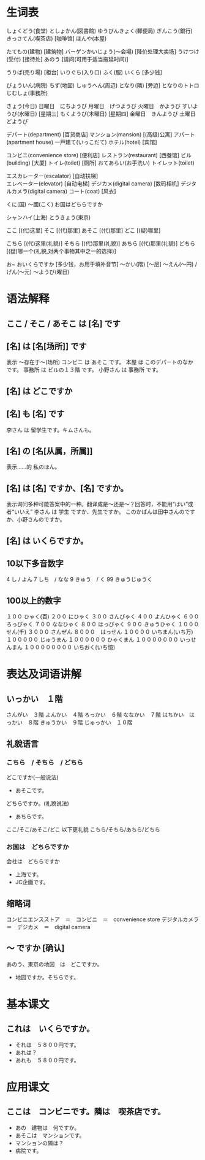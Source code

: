 # 生词表
しょくどう(食堂)
としょかん(図書館)
ゆうびんきょく(郵便局)
ぎんこう(銀行)
きっさてん(喫茶店)	[咖啡馆]
ほんや(本屋)

たてもの(建物)	[建筑物]
バーゲンかいじょう(〜会場)	[降价处理大卖场]
うけつけ(受付)	[接待处]
あのう			[请问(可用于适当拖延时间)]

うりば(売り場)	[柜台]
いりぐち(入り口)
ふく(服)
いくら			[多少钱]

びょういん(病院)
ちず(地図)
しゅうへん(周辺)
となり(隣)		[旁边]
となりのトトロ
じむしょ(事務所)

きょう(今日)
日曜日　にちようび
月曜日　げつようび
火曜日　かようび
すいようび(水曜日)	[星期三]
もくようび(木曜日)	[星期四]
金曜日　きんようび
土曜日　どようび

デパート(department)	[百货商店]
マンション(mansion)	[(高级)公寓]
アパート(apartment house)
一戸建て(いっこだて)
ホテル(hotel)		[宾馆]

コンビニ(convenience store)	[便利店]
レストラン(restaurant)	[西餐馆]
ビル(building)		[大厦]
トイレ(toilet)		[厕所]				おてあらい(お手洗い)
トイレット(toilet)

エスカレーター(escalator)		[自动扶梯]	
エレベーター(elevator)		[自动电梯]
デジカメ(digital camera)		[数码相机]
    デジタルカメラ(digital camera)
コート(coat)			[风衣]

くに(国)
    〜國(こく)
お国はどちらですか

シャンハイ(上海)
とうきょう(東京)

ここ			[(代)这里]
そこ			[(代)那里]
あそこ			[(代)那里]
どこ			[(疑)哪里]

こちら			[(代)这里(礼貌)]
そちら			[(代)那里(礼貌)]
あちら			[(代)那里(礼貌)]
どちら			[(疑)哪一个(礼貌,对两个事物其中之一的选择)]

お~ おいくらですか 		[多少钱，お用于填补音节]
〜かい(階)		[～层]
〜えん(〜円) / げん(〜元)
～ようび(曜日)

# 语法解释
## ここ / そこ / あそこ は [名] です 
## [名] は [名[场所]] です
表示 ～存在于～(场所)
コンビニ は あそこ です。
本屋 は このデパートのなか です。
事務所 は ビルの１３階 です。
小野さん は 事務所 です。 
## [名] は どこですか
## [名] も [名] です
李さん は 留学生です。キムさんも。
## [名] の [名[从属，所属]]
表示……的
私のほん。
## [名] は [名] ですか、[名] ですか。
表示询问多种可能答案中的一种。翻译成是～还是～？回答时，不能用“はい”或者“いいえ”
李さん は 学生 ですか、先生ですか。
このかばんは田中さんのですか、小野さんのですか。
## [名] は いくらですか。
## 10以下多音数字
4 し / よん
7 しち　/ なな
9 きゅう　/ く
99 きゅうじゅうく
## 100以上的数字
１００ ひゃく(百)
２００ にひゃく
３００ さんびゃく
４００ よんひゃく
６００ ろっぴゃく
７００ ななひゃく
８００ はっぴゃく
９００ きゅうひゃく
１０００ せん(千)
３０００ さんぜん
８０００　はっせん
１００００ いちまん(いち万)
１０００００ じゅうまん
１００００００ ひゃくまん
１０００００００ いっせんまん
１００００００００ いちおく(いち憶)

# 表达及词语讲解
## いっかい　１階
さんがい　３階
よんかい　４階
ろっかい　６階
ななかい　７階
はちかい　はっかい　８階
きゅうかい　９階
じゅっかい　１０階
## 礼貌语言
### こちら　/ そちら　/ どちら
どこですか(一般说法)
- あそこです。

どちらですか。(礼貌说法)
- あちらです。

ここ/そこ/あそこ/どこ
以下更礼貌
こちら/そちら/あちら/どちら
### お国は　どちらですか
会社は　どちらですか
- 上海です。
- JC企画です。

## 缩略词
コンビニエンスストア　＝　コンビニ　＝　convenience store
デジタルカメラ　＝　デジカメ　＝　digital camera

## ～ ですか [确认]
あのう、東京の地図　は　どこですか。
- 地図ですか。そちらです。

# 基本课文
## これは　いくらですか。
- それは　５８００円です。
- あれは？
- あれも　５８００円です。

# 应用课文
## ここは　コンビニです。隣は　喫茶店です。
- あの　建物は　何ですか。
- あそこは　マンションです。
- マンションの隣は？
- 病院です。

